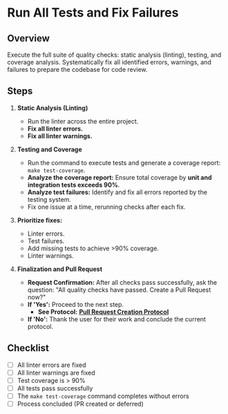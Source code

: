 # Run All Tests and Fix Failures

## Overview
Execute the full suite of quality checks: static analysis (linting), testing, and coverage analysis. Systematically fix all identified errors, warnings, and failures to prepare the codebase for code review.

## Steps
1. **Static Analysis (Linting)**
   - Run the linter across the entire project.
   - **Fix all linter errors.**
   - **Fix all linter warnings.**

2. **Testing and Coverage**
   - Run the command to execute tests and generate a coverage report: `make test-coverage`.
   - **Analyze the coverage report:** Ensure total coverage by **unit and integration tests exceeds 90%**.
   - **Analyze test failures:** Identify and fix all errors reported by the testing system.
   - Fix one issue at a time, rerunning checks after each fix.

3. **Prioritize fixes:**
   - Linter errors.
   - Test failures.
   - Add missing tests to achieve >90% coverage.
   - Linter warnings.

4. **Finalization and Pull Request**
   - **Request Confirmation:** After all checks pass successfully, ask the question: "All quality checks have passed. Create a Pull Request now?"
   - **If 'Yes':** Proceed to the next step.
     - **See Protocol:** **[Pull Request Creation Protocol](./create-pr.md)**
   - **If 'No':** Thank the user for their work and conclude the current protocol.

## Checklist
- [ ] All linter errors are fixed
- [ ] All linter warnings are fixed
- [ ] Test coverage is > 90%
- [ ] All tests pass successfully
- [ ] The `make test-coverage` command completes without errors
- [ ] Process concluded (PR created or deferred)